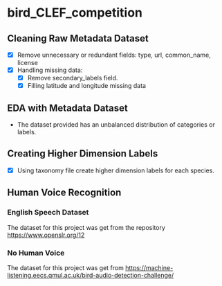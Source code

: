 # bird_CLEF_competition

## Cleaning Raw Metadata Dataset
- [x] Remove unnecessary or redundant fields: type, url, common_name, license 
- [x] Handling missing data:
  * [x] Remove secondary_labels field.
  * [x] Filling latitude and longitude missing data

## EDA with Metadata Dataset
- The dataset provided has an unbalanced distribution of categories or labels.

## Creating Higher Dimension Labels
- [x] Using taxonomy file create higher dimension labels for each species.

## Human Voice Recognition

### English Speech Dataset

The dataset for this project was get from the repository https://www.openslr.org/12

### No Human Voice

The dataset for this project was get from https://machine-listening.eecs.qmul.ac.uk/bird-audio-detection-challenge/
